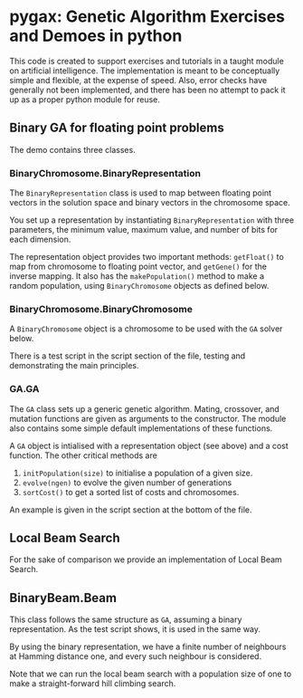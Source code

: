 # pygax: Genetic Algorithm Exercises and Demoes in python

This code is created to support exercises and tutorials in a
taught module on artificial intelligence.  The implementation 
is meant to be conceptually simple and flexible, at the expense 
of speed.  Also, error checks have generally not been implemented,
and there has been no attempt to pack it up as a proper python
module for reuse.

## Binary GA for floating point problems

The demo contains three classes.

### BinaryChromosome.BinaryRepresentation

The `BinaryRepresentation` class is used to map between 
floating point vectors in the solution space and binary
vectors in the chromosome space.

You set up a representation by instantiating `BinaryRepresentation` 
with three parameters, the minimum value, maximum value, and number
of bits for each dimension.  

The representation object provides two important methods:
`getFloat()` to map from chromosome to floating point vector,
and `getGene()` for the inverse mapping. It also has the
`makePopulation()` method to make a random population, using
`BinaryChromosome` objects as defined below.

### BinaryChromosome.BinaryChromosome

A `BinaryChromosome` object is a chromosome to be used with the
`GA` solver below.

There is a test script in the script section of the file,
testing and demonstrating the main principles.

### GA.GA

The `GA` class sets up a generic genetic algorithm.  Mating, crossover,
and mutation functions are given as arguments to the constructor.
The module also contains some simple default implementations of these
functions.

A `GA` object is intialised with a representation object (see above)
and a cost function.  The other critical methods are

1.  `initPopulation(size)` to initialise a population of a given size.
2.  `evolve(ngen)` to evolve the given number of generations
3.  `sortCost()` to get a sorted list of costs and chromosomes.

An example is given in the script section at the bottom of the file.

## Local Beam Search

For the sake of comparison we provide an implementation of Local Beam Search.

## BinaryBeam.Beam

This class follows the same structure as `GA`, assuming a binary 
representation.  As the test script shows, it is used in the same
way.

By using the binary representation, we have a finite number of 
neighbours at Hamming distance one, and every such neighbour is
considered.

Note that we can run the local beam search with a population size
of one to make a straight-forward hill climbing search.
